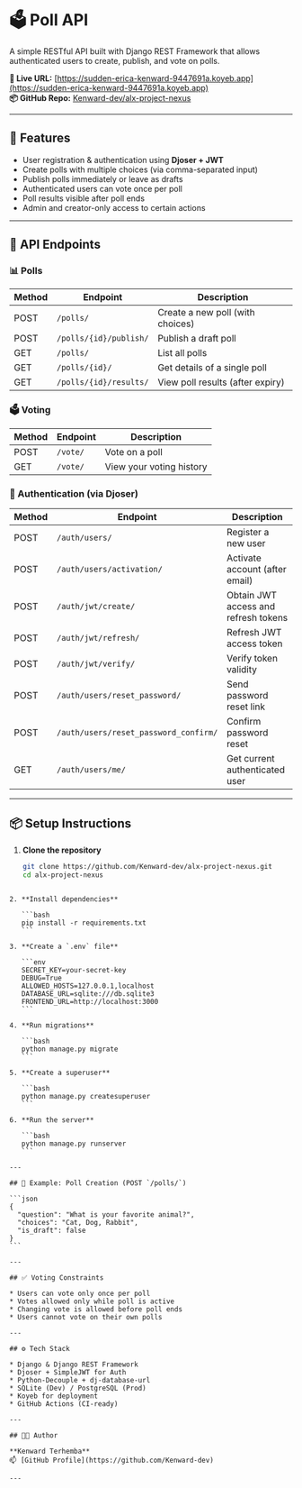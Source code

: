 # 🗳️ Poll API

A simple RESTful API built with Django REST Framework that allows authenticated users to create, publish, and vote on polls.

**🔗 Live URL:** [https://sudden-erica-kenward-9447691a.koyeb.app](https://sudden-erica-kenward-9447691a.koyeb.app)  
**📦 GitHub Repo:** [Kenward-dev/alx-project-nexus](https://github.com/Kenward-dev/alx-project-nexus/)

---

## 🚀 Features

- User registration & authentication using **Djoser + JWT**
- Create polls with multiple choices (via comma-separated input)
- Publish polls immediately or leave as drafts
- Authenticated users can vote once per poll
- Poll results visible after poll ends
- Admin and creator-only access to certain actions

---

## 🔧 API Endpoints

### 📊 Polls

| Method | Endpoint                  | Description                        |
|--------|---------------------------|------------------------------------|
| POST   | `/polls/`                 | Create a new poll (with choices)   |
| POST   | `/polls/{id}/publish/`   | Publish a draft poll               |
| GET    | `/polls/`                 | List all polls                     |
| GET    | `/polls/{id}/`           | Get details of a single poll       |
| GET    | `/polls/{id}/results/`   | View poll results (after expiry)   |

### 🗳️ Voting

| Method | Endpoint      | Description                  |
|--------|---------------|------------------------------|
| POST   | `/vote/`      | Vote on a poll               |
| GET    | `/vote/`      | View your voting history     |

### 🔐 Authentication (via Djoser)

| Method | Endpoint                                  | Description                            |
|--------|-------------------------------------------|----------------------------------------|
| POST   | `/auth/users/`                            | Register a new user                    |
| POST   | `/auth/users/activation/`                 | Activate account (after email)         |
| POST   | `/auth/jwt/create/`                       | Obtain JWT access and refresh tokens   |
| POST   | `/auth/jwt/refresh/`                      | Refresh JWT access token               |
| POST   | `/auth/jwt/verify/`                       | Verify token validity                  |
| POST   | `/auth/users/reset_password/`             | Send password reset link               |
| POST   | `/auth/users/reset_password_confirm/`     | Confirm password reset                 |
| GET    | `/auth/users/me/`                         | Get current authenticated user         |

---

## 📦 Setup Instructions

1. **Clone the repository**
   ```bash
   git clone https://github.com/Kenward-dev/alx-project-nexus.git
   cd alx-project-nexus
````

2. **Install dependencies**

   ```bash
   pip install -r requirements.txt
   ```

3. **Create a `.env` file**

   ```env
   SECRET_KEY=your-secret-key
   DEBUG=True
   ALLOWED_HOSTS=127.0.0.1,localhost
   DATABASE_URL=sqlite:///db.sqlite3
   FRONTEND_URL=http://localhost:3000
   ```

4. **Run migrations**

   ```bash
   python manage.py migrate
   ```

5. **Create a superuser**

   ```bash
   python manage.py createsuperuser
   ```

6. **Run the server**

   ```bash
   python manage.py runserver
   ```

---

## 🧪 Example: Poll Creation (POST `/polls/`)

```json
{
  "question": "What is your favorite animal?",
  "choices": "Cat, Dog, Rabbit",
  "is_draft": false
}
```

---

## ✅ Voting Constraints

* Users can vote only once per poll
* Votes allowed only while poll is active
* Changing vote is allowed before poll ends
* Users cannot vote on their own polls

---

## ⚙️ Tech Stack

* Django & Django REST Framework
* Djoser + SimpleJWT for Auth
* Python-Decouple + dj-database-url
* SQLite (Dev) / PostgreSQL (Prod)
* Koyeb for deployment
* GitHub Actions (CI-ready)

---

## 🧑‍💻 Author

**Kenward Terhemba**
📫 [GitHub Profile](https://github.com/Kenward-dev)

---

